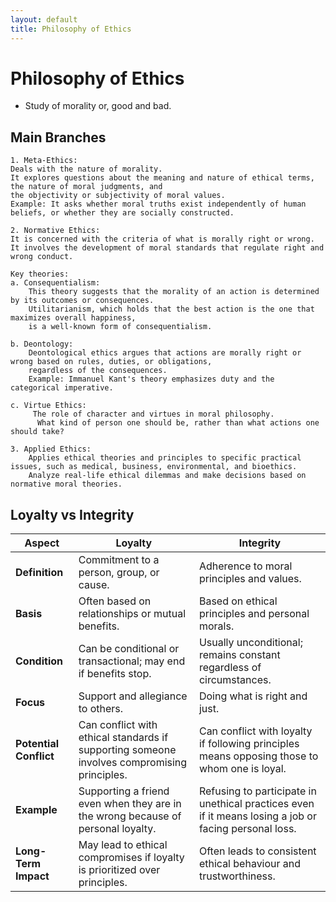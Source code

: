 ```yaml
---
layout: default
title: Philosophy of Ethics
---
```


# Philosophy of Ethics

- Study of morality or, good and bad.

## Main Branches
```
1. Meta-Ethics:
Deals with the nature of morality.
It explores questions about the meaning and nature of ethical terms, the nature of moral judgments, and
the objectivity or subjectivity of moral values.
Example: It asks whether moral truths exist independently of human beliefs, or whether they are socially constructed.

2. Normative Ethics:
It is concerned with the criteria of what is morally right or wrong.
It involves the development of moral standards that regulate right and wrong conduct.

Key theories:
a. Consequentialism:
    This theory suggests that the morality of an action is determined by its outcomes or consequences.
    Utilitarianism, which holds that the best action is the one that maximizes overall happiness,
    is a well-known form of consequentialism.

b. Deontology:
    Deontological ethics argues that actions are morally right or wrong based on rules, duties, or obligations,
    regardless of the consequences.
    Example: Immanuel Kant's theory emphasizes duty and the categorical imperative.

c. Virtue Ethics:
     The role of character and virtues in moral philosophy.
      What kind of person one should be, rather than what actions one should take?

3. Applied Ethics:
    Applies ethical theories and principles to specific practical issues, such as medical, business, environmental, and bioethics.
    Analyze real-life ethical dilemmas and make decisions based on normative moral theories.

```
## Loyalty vs Integrity
| **Aspect**            | **Loyalty**                                    | **Integrity**                                  |
|-----------------------|------------------------------------------------|-----------------------------------------------|
| **Definition**        | Commitment to a person, group, or cause.      | Adherence to moral principles and values.    |
| **Basis**             | Often based on relationships or mutual benefits. | Based on ethical principles and personal morals. |
| **Condition**         | Can be conditional or transactional; may end if benefits stop. | Usually unconditional; remains constant regardless of circumstances. |
| **Focus**             | Support and allegiance to others.              | Doing what is right and just.                 |
| **Potential Conflict**| Can conflict with ethical standards if supporting someone involves compromising principles. | Can conflict with loyalty if following principles means opposing those to whom one is loyal. |
| **Example**           | Supporting a friend even when they are in the wrong because of personal loyalty. | Refusing to participate in unethical practices even if it means losing a job or facing personal loss. |
| **Long-Term Impact**  | May lead to ethical compromises if loyalty is prioritized over principles. | Often leads to consistent ethical behaviour and trustworthiness. |

